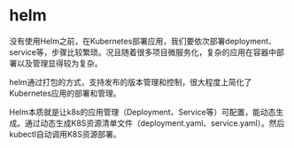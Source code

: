 # helm

没有使用Helm之前，在Kubernetes部署应用，我们要依次部署deployment、service等，步骤比较繁琐。况且随着很多项目微服务化，复杂的应用在容器中部署以及管理显得较为复杂。

helm通过打包的方式，支持发布的版本管理和控制，很大程度上简化了Kubernetes应用的部署和管理。

Helm本质就是让k8s的应用管理（Deployment、Service等）可配置，能动态生成。通过动态生成K8S资源清单文件（deployment.yaml、service.yaml）。然后kubectl自动调用K8S资源部署。



